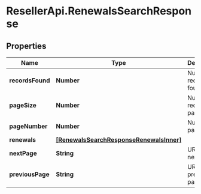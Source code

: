 # ResellerApi.RenewalsSearchResponse

## Properties

Name | Type | Description | Notes
------------ | ------------- | ------------- | -------------
**recordsFound** | **Number** | Number of records found. | [optional] 
**pageSize** | **Number** | Number of records in a page. | [optional] 
**pageNumber** | **Number** | Number of page. | [optional] 
**renewals** | [**[RenewalsSearchResponseRenewalsInner]**](RenewalsSearchResponseRenewalsInner.md) |  | [optional] 
**nextPage** | **String** | URL for the next page. | [optional] 
**previousPage** | **String** | URL for the previous page. | [optional] 


